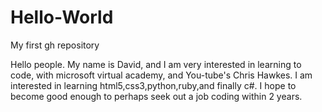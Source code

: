 # Hello-World
My first gh repository

Hello people. My name is David, and I am very interested in learning to code, with microsoft virtual academy, and You-tube's Chris Hawkes. I am interested in learning html5,css3,python,ruby,and finally c#.
I hope to become good enough to perhaps seek out a job coding within 2 years.
